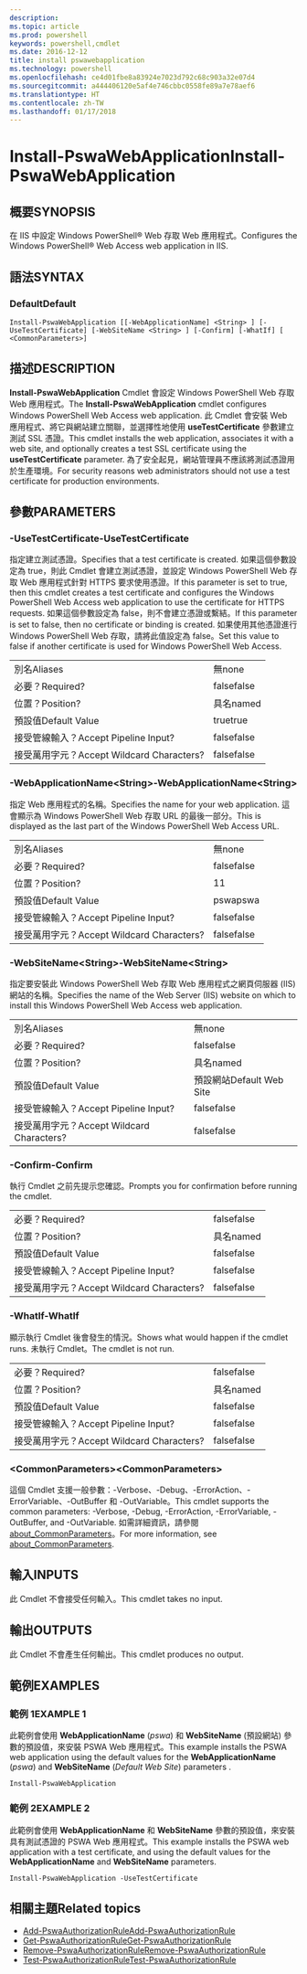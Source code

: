 ```yaml
---
description: 
ms.topic: article
ms.prod: powershell
keywords: powershell,cmdlet
ms.date: 2016-12-12
title: install pswawebapplication
ms.technology: powershell
ms.openlocfilehash: ce4d01fbe8a83924e7023d792c68c903a32e07d4
ms.sourcegitcommit: a444406120e5af4e746cbbc0558fe89a7e78aef6
ms.translationtype: HT
ms.contentlocale: zh-TW
ms.lasthandoff: 01/17/2018
---
```

# <a name="install-pswawebapplication"></a><span data-ttu-id="e4d6d-103">Install-PswaWebApplication</span><span class="sxs-lookup"><span data-stu-id="e4d6d-103">Install-PswaWebApplication</span></span>

## <a name="synopsis"></a><span data-ttu-id="e4d6d-104">概要</span><span class="sxs-lookup"><span data-stu-id="e4d6d-104">SYNOPSIS</span></span>

<span data-ttu-id="e4d6d-105">在 IIS 中設定 Windows PowerShell® Web 存取 Web 應用程式。</span><span class="sxs-lookup"><span data-stu-id="e4d6d-105">Configures the Windows PowerShell® Web Access web application in IIS.</span></span>

## <a name="syntax"></a><span data-ttu-id="e4d6d-106">語法</span><span class="sxs-lookup"><span data-stu-id="e4d6d-106">SYNTAX</span></span>

### <a name="default"></a><span data-ttu-id="e4d6d-107">Default</span><span class="sxs-lookup"><span data-stu-id="e4d6d-107">Default</span></span>
```
Install-PswaWebApplication [[-WebApplicationName] <String> ] [-UseTestCertificate] [-WebSiteName <String> ] [-Confirm] [-WhatIf] [ <CommonParameters>]
```

## <a name="description"></a><span data-ttu-id="e4d6d-108">描述</span><span class="sxs-lookup"><span data-stu-id="e4d6d-108">DESCRIPTION</span></span>

<span data-ttu-id="e4d6d-109">**Install-PswaWebApplication** Cmdlet 會設定 Windows PowerShell Web 存取 Web 應用程式。</span><span class="sxs-lookup"><span data-stu-id="e4d6d-109">The **Install-PswaWebApplication** cmdlet configures Windows PowerShell Web Access web application.</span></span> <span data-ttu-id="e4d6d-110">此 Cmdlet 會安裝 Web 應用程式、將它與網站建立關聯，並選擇性地使用 **useTestCertificate** 參數建立測試 SSL 憑證。</span><span class="sxs-lookup"><span data-stu-id="e4d6d-110">This cmdlet installs the web application, associates it with a web site, and optionally creates a test SSL certificate using the **useTestCertificate** parameter.</span></span> <span data-ttu-id="e4d6d-111">為了安全起見，網站管理員不應該將測試憑證用於生產環境。</span><span class="sxs-lookup"><span data-stu-id="e4d6d-111">For security reasons web administrators should not use a test certificate for production environments.</span></span>

## <a name="parameters"></a><span data-ttu-id="e4d6d-112">參數</span><span class="sxs-lookup"><span data-stu-id="e4d6d-112">PARAMETERS</span></span>

### <a name="-usetestcertificate"></a><span data-ttu-id="e4d6d-113">-UseTestCertificate</span><span class="sxs-lookup"><span data-stu-id="e4d6d-113">-UseTestCertificate</span></span>

<span data-ttu-id="e4d6d-114">指定建立測試憑證。</span><span class="sxs-lookup"><span data-stu-id="e4d6d-114">Specifies that a test certificate is created.</span></span> <span data-ttu-id="e4d6d-115">如果這個參數設定為 true，則此 Cmdlet 會建立測試憑證，並設定 Windows PowerShell Web 存取 Web 應用程式針對 HTTPS 要求使用憑證。</span><span class="sxs-lookup"><span data-stu-id="e4d6d-115">If this parameter is set to true, then this cmdlet creates a test certificate and configures the Windows PowerShell Web Access web application to use the certificate for HTTPS requests.</span></span> <span data-ttu-id="e4d6d-116">如果這個參數設定為 false，則不會建立憑證或繫結。</span><span class="sxs-lookup"><span data-stu-id="e4d6d-116">If this parameter is set to false, then no certificate or binding is created.</span></span> <span data-ttu-id="e4d6d-117">如果使用其他憑證進行 Windows PowerShell Web 存取，請將此值設定為 false。</span><span class="sxs-lookup"><span data-stu-id="e4d6d-117">Set this value to false if another certificate is used for Windows PowerShell Web Access.</span></span>

|||  
|-|-|
| <span data-ttu-id="e4d6d-118">別名</span><span class="sxs-lookup"><span data-stu-id="e4d6d-118">Aliases</span></span>                              | <span data-ttu-id="e4d6d-119">無</span><span class="sxs-lookup"><span data-stu-id="e4d6d-119">none</span></span>                                 |
| <span data-ttu-id="e4d6d-120">必要？</span><span class="sxs-lookup"><span data-stu-id="e4d6d-120">Required?</span></span>                            | <span data-ttu-id="e4d6d-121">false</span><span class="sxs-lookup"><span data-stu-id="e4d6d-121">false</span></span>                                |
| <span data-ttu-id="e4d6d-122">位置？</span><span class="sxs-lookup"><span data-stu-id="e4d6d-122">Position?</span></span>                            | <span data-ttu-id="e4d6d-123">具名</span><span class="sxs-lookup"><span data-stu-id="e4d6d-123">named</span></span>                                |
| <span data-ttu-id="e4d6d-124">預設值</span><span class="sxs-lookup"><span data-stu-id="e4d6d-124">Default Value</span></span>                        | <span data-ttu-id="e4d6d-125">true</span><span class="sxs-lookup"><span data-stu-id="e4d6d-125">true</span></span>                                 |
| <span data-ttu-id="e4d6d-126">接受管線輸入？</span><span class="sxs-lookup"><span data-stu-id="e4d6d-126">Accept Pipeline Input?</span></span>               | <span data-ttu-id="e4d6d-127">false</span><span class="sxs-lookup"><span data-stu-id="e4d6d-127">false</span></span>                                |
| <span data-ttu-id="e4d6d-128">接受萬用字元？</span><span class="sxs-lookup"><span data-stu-id="e4d6d-128">Accept Wildcard Characters?</span></span>          | <span data-ttu-id="e4d6d-129">false</span><span class="sxs-lookup"><span data-stu-id="e4d6d-129">false</span></span>                                |

### <a name="-webapplicationnameltstringgt"></a><span data-ttu-id="e4d6d-130">-WebApplicationName&lt;String&gt;</span><span class="sxs-lookup"><span data-stu-id="e4d6d-130">-WebApplicationName&lt;String&gt;</span></span>

<span data-ttu-id="e4d6d-131">指定 Web 應用程式的名稱。</span><span class="sxs-lookup"><span data-stu-id="e4d6d-131">Specifies the name for your web application.</span></span> <span data-ttu-id="e4d6d-132">這會顯示為 Windows PowerShell Web 存取 URL 的最後一部分。</span><span class="sxs-lookup"><span data-stu-id="e4d6d-132">This is displayed as the last part of the Windows PowerShell Web Access URL.</span></span>

|||  
|-|-|
| <span data-ttu-id="e4d6d-133">別名</span><span class="sxs-lookup"><span data-stu-id="e4d6d-133">Aliases</span></span>                              | <span data-ttu-id="e4d6d-134">無</span><span class="sxs-lookup"><span data-stu-id="e4d6d-134">none</span></span>                                 |
| <span data-ttu-id="e4d6d-135">必要？</span><span class="sxs-lookup"><span data-stu-id="e4d6d-135">Required?</span></span>                            | <span data-ttu-id="e4d6d-136">false</span><span class="sxs-lookup"><span data-stu-id="e4d6d-136">false</span></span>                                |
| <span data-ttu-id="e4d6d-137">位置？</span><span class="sxs-lookup"><span data-stu-id="e4d6d-137">Position?</span></span>                            | <span data-ttu-id="e4d6d-138">1</span><span class="sxs-lookup"><span data-stu-id="e4d6d-138">1</span></span>                                    |
| <span data-ttu-id="e4d6d-139">預設值</span><span class="sxs-lookup"><span data-stu-id="e4d6d-139">Default Value</span></span>                        | <span data-ttu-id="e4d6d-140">pswa</span><span class="sxs-lookup"><span data-stu-id="e4d6d-140">pswa</span></span>                                 |
| <span data-ttu-id="e4d6d-141">接受管線輸入？</span><span class="sxs-lookup"><span data-stu-id="e4d6d-141">Accept Pipeline Input?</span></span>               | <span data-ttu-id="e4d6d-142">false</span><span class="sxs-lookup"><span data-stu-id="e4d6d-142">false</span></span>                                |
| <span data-ttu-id="e4d6d-143">接受萬用字元？</span><span class="sxs-lookup"><span data-stu-id="e4d6d-143">Accept Wildcard Characters?</span></span>          | <span data-ttu-id="e4d6d-144">false</span><span class="sxs-lookup"><span data-stu-id="e4d6d-144">false</span></span>                                |

### <a name="-websitenameltstringgt"></a><span data-ttu-id="e4d6d-145">-WebSiteName&lt;String&gt;</span><span class="sxs-lookup"><span data-stu-id="e4d6d-145">-WebSiteName&lt;String&gt;</span></span>

<span data-ttu-id="e4d6d-146">指定要安裝此 Windows PowerShell Web 存取 Web 應用程式之網頁伺服器 (IIS) 網站的名稱。</span><span class="sxs-lookup"><span data-stu-id="e4d6d-146">Specifies the name of the Web Server (IIS) website on which to install this Windows PowerShell Web Access web application.</span></span>

|||  
|-|-|
| <span data-ttu-id="e4d6d-147">別名</span><span class="sxs-lookup"><span data-stu-id="e4d6d-147">Aliases</span></span>                              | <span data-ttu-id="e4d6d-148">無</span><span class="sxs-lookup"><span data-stu-id="e4d6d-148">none</span></span>                                 |
| <span data-ttu-id="e4d6d-149">必要？</span><span class="sxs-lookup"><span data-stu-id="e4d6d-149">Required?</span></span>                            | <span data-ttu-id="e4d6d-150">false</span><span class="sxs-lookup"><span data-stu-id="e4d6d-150">false</span></span>                                |
| <span data-ttu-id="e4d6d-151">位置？</span><span class="sxs-lookup"><span data-stu-id="e4d6d-151">Position?</span></span>                            | <span data-ttu-id="e4d6d-152">具名</span><span class="sxs-lookup"><span data-stu-id="e4d6d-152">named</span></span>                                |
| <span data-ttu-id="e4d6d-153">預設值</span><span class="sxs-lookup"><span data-stu-id="e4d6d-153">Default Value</span></span>                        | <span data-ttu-id="e4d6d-154">預設網站</span><span class="sxs-lookup"><span data-stu-id="e4d6d-154">Default Web Site</span></span>                     |
| <span data-ttu-id="e4d6d-155">接受管線輸入？</span><span class="sxs-lookup"><span data-stu-id="e4d6d-155">Accept Pipeline Input?</span></span>               | <span data-ttu-id="e4d6d-156">false</span><span class="sxs-lookup"><span data-stu-id="e4d6d-156">false</span></span>                                |
| <span data-ttu-id="e4d6d-157">接受萬用字元？</span><span class="sxs-lookup"><span data-stu-id="e4d6d-157">Accept Wildcard Characters?</span></span>          | <span data-ttu-id="e4d6d-158">false</span><span class="sxs-lookup"><span data-stu-id="e4d6d-158">false</span></span>                                |

### <a name="-confirm"></a><span data-ttu-id="e4d6d-159">-Confirm</span><span class="sxs-lookup"><span data-stu-id="e4d6d-159">-Confirm</span></span>

<span data-ttu-id="e4d6d-160">執行 Cmdlet 之前先提示您確認。</span><span class="sxs-lookup"><span data-stu-id="e4d6d-160">Prompts you for confirmation before running the cmdlet.</span></span>

|||  
|-|-|
| <span data-ttu-id="e4d6d-161">必要？</span><span class="sxs-lookup"><span data-stu-id="e4d6d-161">Required?</span></span>                            | <span data-ttu-id="e4d6d-162">false</span><span class="sxs-lookup"><span data-stu-id="e4d6d-162">false</span></span>                                |
| <span data-ttu-id="e4d6d-163">位置？</span><span class="sxs-lookup"><span data-stu-id="e4d6d-163">Position?</span></span>                            | <span data-ttu-id="e4d6d-164">具名</span><span class="sxs-lookup"><span data-stu-id="e4d6d-164">named</span></span>                                |
| <span data-ttu-id="e4d6d-165">預設值</span><span class="sxs-lookup"><span data-stu-id="e4d6d-165">Default Value</span></span>                        | <span data-ttu-id="e4d6d-166">false</span><span class="sxs-lookup"><span data-stu-id="e4d6d-166">false</span></span>                                |
| <span data-ttu-id="e4d6d-167">接受管線輸入？</span><span class="sxs-lookup"><span data-stu-id="e4d6d-167">Accept Pipeline Input?</span></span>               | <span data-ttu-id="e4d6d-168">false</span><span class="sxs-lookup"><span data-stu-id="e4d6d-168">false</span></span>                                |
| <span data-ttu-id="e4d6d-169">接受萬用字元？</span><span class="sxs-lookup"><span data-stu-id="e4d6d-169">Accept Wildcard Characters?</span></span>          | <span data-ttu-id="e4d6d-170">false</span><span class="sxs-lookup"><span data-stu-id="e4d6d-170">false</span></span>                                |

### <a name="-whatif"></a><span data-ttu-id="e4d6d-171">-WhatIf</span><span class="sxs-lookup"><span data-stu-id="e4d6d-171">-WhatIf</span></span>

<span data-ttu-id="e4d6d-172">顯示執行 Cmdlet 後會發生的情況。</span><span class="sxs-lookup"><span data-stu-id="e4d6d-172">Shows what would happen if the cmdlet runs.</span></span>
<span data-ttu-id="e4d6d-173">未執行 Cmdlet。</span><span class="sxs-lookup"><span data-stu-id="e4d6d-173">The cmdlet is not run.</span></span>

|||  
|-|-|
| <span data-ttu-id="e4d6d-174">必要？</span><span class="sxs-lookup"><span data-stu-id="e4d6d-174">Required?</span></span>                            | <span data-ttu-id="e4d6d-175">false</span><span class="sxs-lookup"><span data-stu-id="e4d6d-175">false</span></span>                                |
| <span data-ttu-id="e4d6d-176">位置？</span><span class="sxs-lookup"><span data-stu-id="e4d6d-176">Position?</span></span>                            | <span data-ttu-id="e4d6d-177">具名</span><span class="sxs-lookup"><span data-stu-id="e4d6d-177">named</span></span>                                |
| <span data-ttu-id="e4d6d-178">預設值</span><span class="sxs-lookup"><span data-stu-id="e4d6d-178">Default Value</span></span>                        | <span data-ttu-id="e4d6d-179">false</span><span class="sxs-lookup"><span data-stu-id="e4d6d-179">false</span></span>                                |
| <span data-ttu-id="e4d6d-180">接受管線輸入？</span><span class="sxs-lookup"><span data-stu-id="e4d6d-180">Accept Pipeline Input?</span></span>               | <span data-ttu-id="e4d6d-181">false</span><span class="sxs-lookup"><span data-stu-id="e4d6d-181">false</span></span>                                |
| <span data-ttu-id="e4d6d-182">接受萬用字元？</span><span class="sxs-lookup"><span data-stu-id="e4d6d-182">Accept Wildcard Characters?</span></span>          | <span data-ttu-id="e4d6d-183">false</span><span class="sxs-lookup"><span data-stu-id="e4d6d-183">false</span></span>                                |

### <a name="ltcommonparametersgt"></a><span data-ttu-id="e4d6d-184">&lt;CommonParameters&gt;</span><span class="sxs-lookup"><span data-stu-id="e4d6d-184">&lt;CommonParameters&gt;</span></span>

<span data-ttu-id="e4d6d-185">這個 Cmdlet 支援一般參數：-Verbose、-Debug、-ErrorAction、-ErrorVariable、-OutBuffer 和 -OutVariable。</span><span class="sxs-lookup"><span data-stu-id="e4d6d-185">This cmdlet supports the common parameters: -Verbose, -Debug, -ErrorAction, -ErrorVariable, -OutBuffer, and -OutVariable.</span></span>
<span data-ttu-id="e4d6d-186">如需詳細資訊，請參閱 [about_CommonParameters](http://go.microsoft.com/fwlink/p/?LinkID=113216)。</span><span class="sxs-lookup"><span data-stu-id="e4d6d-186">For more information, see [about_CommonParameters](http://go.microsoft.com/fwlink/p/?LinkID=113216).</span></span>

## <a name="inputs"></a><span data-ttu-id="e4d6d-187">輸入</span><span class="sxs-lookup"><span data-stu-id="e4d6d-187">INPUTS</span></span>

<span data-ttu-id="e4d6d-188">此 Cmdlet 不會接受任何輸入。</span><span class="sxs-lookup"><span data-stu-id="e4d6d-188">This cmdlet takes no input.</span></span>

## <a name="outputs"></a><span data-ttu-id="e4d6d-189">輸出</span><span class="sxs-lookup"><span data-stu-id="e4d6d-189">OUTPUTS</span></span>

<span data-ttu-id="e4d6d-190">此 Cmdlet 不會產生任何輸出。</span><span class="sxs-lookup"><span data-stu-id="e4d6d-190">This cmdlet produces no output.</span></span>

## <a name="examples"></a><span data-ttu-id="e4d6d-191">範例</span><span class="sxs-lookup"><span data-stu-id="e4d6d-191">EXAMPLES</span></span>

### <a name="example-1"></a><span data-ttu-id="e4d6d-192">範例 1</span><span class="sxs-lookup"><span data-stu-id="e4d6d-192">EXAMPLE 1</span></span>

<span data-ttu-id="e4d6d-193">此範例會使用 **WebApplicationName** (*pswa*) 和 **WebSiteName** (預設網站) 參數的預設值，來安裝 PSWA Web 應用程式。</span><span class="sxs-lookup"><span data-stu-id="e4d6d-193">This example installs the PSWA web application using the default values for the **WebApplicationName** (*pswa*) and **WebSiteName** (*Default Web Site*) parameters .</span></span>

```
Install-PswaWebApplication
```

### <a name="example-2"></a><span data-ttu-id="e4d6d-194">範例 2</span><span class="sxs-lookup"><span data-stu-id="e4d6d-194">EXAMPLE 2</span></span>

<span data-ttu-id="e4d6d-195">此範例會使用 **WebApplicationName** 和 **WebSiteName** 參數的預設值，來安裝具有測試憑證的 PSWA Web 應用程式。</span><span class="sxs-lookup"><span data-stu-id="e4d6d-195">This example installs the PSWA web application with a test certificate, and using the default values for the **WebApplicationName** and **WebSiteName** parameters.</span></span>

```
Install-PswaWebApplication -UseTestCertificate
```

## <a name="related-topics"></a><span data-ttu-id="e4d6d-196">相關主題</span><span class="sxs-lookup"><span data-stu-id="e4d6d-196">Related topics</span></span>

- [<span data-ttu-id="e4d6d-197">Add-PswaAuthorizationRule</span><span class="sxs-lookup"><span data-stu-id="e4d6d-197">Add-PswaAuthorizationRule</span></span>](add-pswaauthorizationrule.md)
- [<span data-ttu-id="e4d6d-198">Get-PswaAuthorizationRule</span><span class="sxs-lookup"><span data-stu-id="e4d6d-198">Get-PswaAuthorizationRule</span></span>](get-pswaauthorizationrule.md)
- [<span data-ttu-id="e4d6d-199">Remove-PswaAuthorizationRule</span><span class="sxs-lookup"><span data-stu-id="e4d6d-199">Remove-PswaAuthorizationRule</span></span>](remove-pswaauthorizationrule.md)
- [<span data-ttu-id="e4d6d-200">Test-PswaAuthorizationRule</span><span class="sxs-lookup"><span data-stu-id="e4d6d-200">Test-PswaAuthorizationRule</span></span>](test-pswaauthorizationrule.md)
